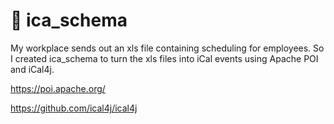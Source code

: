 # :calendar: ica_schema 

My workplace sends out an xls file containing scheduling for employees. 
So I created ica_schema to turn the xls files into iCal events using
Apache POI and iCal4j.

https://poi.apache.org/

https://github.com/ical4j/ical4j